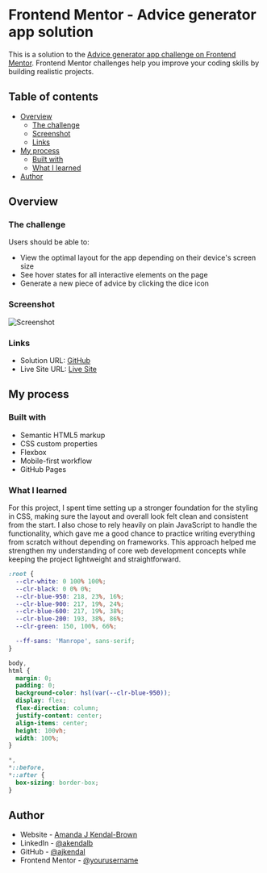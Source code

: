 # Frontend Mentor - Advice generator app solution

This is a solution to the [Advice generator app challenge on Frontend Mentor](https://www.frontendmentor.io/challenges/advice-generator-app-QdUG-13db). Frontend Mentor challenges help you improve your coding skills by building realistic projects.

## Table of contents

- [Overview](#overview)
  - [The challenge](#the-challenge)
  - [Screenshot](#screenshot)
  - [Links](#links)
- [My process](#my-process)
  - [Built with](#built-with)
  - [What I learned](#what-i-learned)
- [Author](#author)

## Overview

### The challenge

Users should be able to:

- View the optimal layout for the app depending on their device's screen size
- See hover states for all interactive elements on the page
- Generate a new piece of advice by clicking the dice icon

### Screenshot

![Screenshot](./images/Screenshot%202025-09-09%20at%205.53.09 PM.png)

### Links

- Solution URL: [GitHub](https://github.com/ajkendal/frontend-mentor-advice-generator-app)
- Live Site URL: [Live Site](https://ajkendal.github.io/frontend-mentor-advice-generator-app)

## My process

### Built with

- Semantic HTML5 markup
- CSS custom properties
- Flexbox
- Mobile-first workflow
- GitHub Pages

### What I learned

For this project, I spent time setting up a stronger foundation for the styling in CSS, making sure the layout and overall look felt clean and consistent from the start. I also chose to rely heavily on plain JavaScript to handle the functionality, which gave me a good chance to practice writing everything from scratch without depending on frameworks. This approach helped me strengthen my understanding of core web development concepts while keeping the project lightweight and straightforward.

```css
:root {
  --clr-white: 0 100% 100%;
  --clr-black: 0 0% 0%;
  --clr-blue-950: 218, 23%, 16%;
  --clr-blue-900: 217, 19%, 24%;
  --clr-blue-600: 217, 19%, 38%;
  --clr-blue-200: 193, 38%, 86%;
  --clr-green: 150, 100%, 66%;

  --ff-sans: 'Manrope', sans-serif;
}

body,
html {
  margin: 0;
  padding: 0;
  background-color: hsl(var(--clr-blue-950));
  display: flex;
  flex-direction: column;
  justify-content: center;
  align-items: center;
  height: 100vh;
  width: 100%;
}

*,
*::before,
*::after {
  box-sizing: border-box;
}
```

## Author

- Website - [Amanda J Kendal-Brown](https://ajkendal.github.io/)
- LinkedIn - [@akendalb](https://www.linkedin.com/in/akendalb)
- GitHub - [@ajkendal](https://github.com/ajkendal/)
- Frontend Mentor - [@yourusername](https://www.frontendmentor.io/profile/ajkendal)
